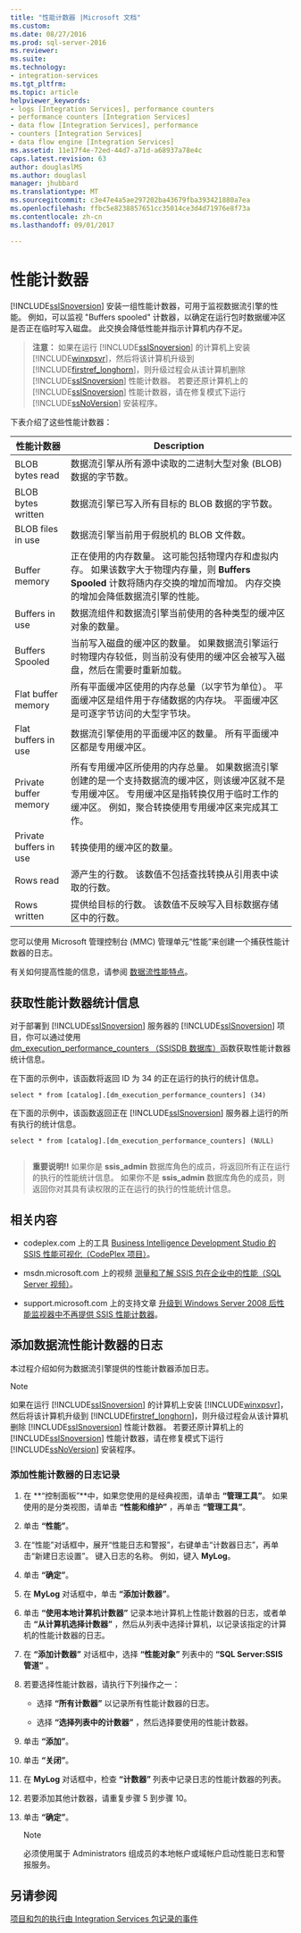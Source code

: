 ```yaml
---
title: "性能计数器 |Microsoft 文档"
ms.custom: 
ms.date: 08/27/2016
ms.prod: sql-server-2016
ms.reviewer: 
ms.suite: 
ms.technology:
- integration-services
ms.tgt_pltfrm: 
ms.topic: article
helpviewer_keywords:
- logs [Integration Services], performance counters
- performance counters [Integration Services]
- data flow [Integration Services], performance
- counters [Integration Services]
- data flow engine [Integration Services]
ms.assetid: 11e17f4e-72ed-44d7-a71d-a68937a78e4c
caps.latest.revision: 63
author: douglaslMS
ms.author: douglasl
manager: jhubbard
ms.translationtype: MT
ms.sourcegitcommit: c3e47e4a5ae297202ba43679fba393421880a7ea
ms.openlocfilehash: ffbc5e8238857651cc35014ce3d4d71976e8f73a
ms.contentlocale: zh-cn
ms.lasthandoff: 09/01/2017

---
```

# <a name="performance-counters"></a>性能计数器
  [!INCLUDE[ssISnoversion](../../includes/ssisnoversion-md.md)] 安装一组性能计数器，可用于监视数据流引擎的性能。 例如，可以监视 "Buffers spooled" 计数器，以确定在运行包时数据缓冲区是否正在临时写入磁盘。 此交换会降低性能并指示计算机内存不足。  
  
> **注意：** 如果在运行 [!INCLUDE[ssISnoversion](../../includes/ssisnoversion-md.md)] 的计算机上安装 [!INCLUDE[winxpsvr](../../includes/winxpsvr-md.md)]，然后将该计算机升级到 [!INCLUDE[firstref_longhorn](../../includes/firstref-longhorn-md.md)]，则升级过程会从该计算机删除 [!INCLUDE[ssISnoversion](../../includes/ssisnoversion-md.md)] 性能计数器。 若要还原计算机上的 [!INCLUDE[ssISnoversion](../../includes/ssisnoversion-md.md)] 性能计数器，请在修复模式下运行 [!INCLUDE[ssNoVersion](../../includes/ssnoversion-md.md)] 安装程序。  
  
 下表介绍了这些性能计数器：  
  
|性能计数器|Description|  
|-------------------------|-----------------|  
|BLOB bytes read|数据流引擎从所有源中读取的二进制大型对象 (BLOB) 数据的字节数。|  
|BLOB bytes written|数据流引擎已写入所有目标的 BLOB 数据的字节数。|  
|BLOB files in use|数据流引擎当前用于假脱机的 BLOB 文件数。|  
|Buffer memory|正在使用的内存数量。 这可能包括物理内存和虚拟内存。 如果该数字大于物理内存量，则 **Buffers Spooled** 计数将随内存交换的增加而增加。 内存交换的增加会降低数据流引擎的性能。|  
|Buffers in use|数据流组件和数据流引擎当前使用的各种类型的缓冲区对象的数量。|  
|Buffers Spooled|当前写入磁盘的缓冲区的数量。 如果数据流引擎运行时物理内存较低，则当前没有使用的缓冲区会被写入磁盘，然后在需要时重新加载。|  
|Flat buffer memory|所有平面缓冲区使用的内存总量（以字节为单位）。 平面缓冲区是组件用于存储数据的内存块。 平面缓冲区是可逐字节访问的大型字节块。|  
|Flat buffers in use|数据流引擎使用的平面缓冲区的数量。 所有平面缓冲区都是专用缓冲区。|  
|Private buffer memory|所有专用缓冲区所使用的内存总量。 如果数据流引擎创建的是一个支持数据流的缓冲区，则该缓冲区就不是专用缓冲区。 专用缓冲区是指转换仅用于临时工作的缓冲区。 例如，聚合转换使用专用缓冲区来完成其工作。|  
|Private buffers in use|转换使用的缓冲区的数量。|  
|Rows read|源产生的行数。 该数值不包括查找转换从引用表中读取的行数。|  
|Rows written|提供给目标的行数。 该数值不反映写入目标数据存储区中的行数。|  
  
 您可以使用 Microsoft 管理控制台 (MMC) 管理单元“性能”来创建一个捕获性能计数器的日志。  
  
 有关如何提高性能的信息，请参阅 [数据流性能特点](../../integration-services/data-flow/data-flow-performance-features.md)。  
  
## <a name="obtain-performance-counter-statistics"></a>获取性能计数器统计信息  
 对于部署到 [!INCLUDE[ssISnoversion](../../includes/ssisnoversion-md.md)] 服务器的 [!INCLUDE[ssISnoversion](../../includes/ssisnoversion-md.md)] 项目，你可以通过使用 [dm_execution_performance_counters （SSISDB 数据库）](../../integration-services/functions-dm-execution-performance-counters.md)函数获取性能计数器统计信息。  
  
 在下面的示例中，该函数将返回 ID 为 34 的正在运行的执行的统计信息。  
  
```  
select * from [catalog].[dm_execution_performance_counters] (34)  
```  
  
 在下面的示例中，该函数返回正在 [!INCLUDE[ssISnoversion](../../includes/ssisnoversion-md.md)] 服务器上运行的所有执行的统计信息。  
  
```  
select * from [catalog].[dm_execution_performance_counters] (NULL)  
  
```  
  
> **重要说明!!** 如果你是 **ssis_admin** 数据库角色的成员，将返回所有正在运行的执行的性能统计信息。  如果你不是 **ssis_admin** 数据库角色的成员，则返回你对其具有读权限的正在运行的执行的性能统计信息。  
  
## <a name="related-content"></a>相关内容  
  
-   codeplex.com 上的工具 [Business Intelligence Development Studio 的 SSIS 性能可视化（CodePlex 项目）](http://go.microsoft.com/fwlink/?LinkId=146626)。  
  
-   msdn.microsoft.com 上的视频 [测量和了解 SSIS 包在企业中的性能（SQL Server 视频）](http://go.microsoft.com/fwlink/?LinkId=150497)。  
  
-   support.microsoft.com 上的支持文章 [升级到 Windows Server 2008 后性能监视器中不再提供 SSIS 性能计数器](http://go.microsoft.com/fwlink/?LinkId=235319)。  

## <a name="add-a-log-for-data-flow-performance-counters"></a>添加数据流性能计数器的日志
  本过程介绍如何为数据流引擎提供的性能计数器添加日志。  
  
> [!NOTE]  
>  如果在运行 [!INCLUDE[ssISnoversion](../../includes/ssisnoversion-md.md)] 的计算机上安装 [!INCLUDE[winxpsvr](../../includes/winxpsvr-md.md)]，然后将该计算机升级到 [!INCLUDE[firstref_longhorn](../../includes/firstref-longhorn-md.md)]，则升级过程会从该计算机删除 [!INCLUDE[ssISnoversion](../../includes/ssisnoversion-md.md)] 性能计数器。 若要还原计算机上的 [!INCLUDE[ssISnoversion](../../includes/ssisnoversion-md.md)] 性能计数器，请在修复模式下运行 [!INCLUDE[ssNoVersion](../../includes/ssnoversion-md.md)] 安装程序。  
  
### <a name="to-add-logging-of-performance-counters"></a>添加性能计数器的日志记录  
  
1.  在 **“控制面板”**中，如果您使用的是经典视图，请单击 **“管理工具”**。 如果使用的是分类视图，请单击 **“性能和维护”** ，再单击 **“管理工具”**。  
  
2.  单击 **“性能”**。  
  
3.  在“性能”对话框中，展开“性能日志和警报”，右键单击“计数器日志”，再单击“新建日志设置”。 键入日志的名称。 例如，键入 **MyLog**。  
  
4.  单击 **“确定”**。  
  
5.  在 **MyLog** 对话框中，单击 **“添加计数器”**。  
  
6.  单击 **“使用本地计算机计数器”** 记录本地计算机上性能计数器的日志，或者单击 **“从计算机选择计数器”** ，然后从列表中选择计算机，以记录该指定的计算机的性能计数器的日志。  
  
7.  在 **“添加计数器”** 对话框中，选择 **“性能对象”** 列表中的 **“SQL Server:SSIS 管道”** 。  
  
8.  若要选择性能计数器，请执行下列操作之一：  
  
    -   选择 **“所有计数器”** 以记录所有性能计数器的日志。  
  
    -   选择 **“选择列表中的计数器”** ，然后选择要使用的性能计数器。  
  
9. 单击 **“添加”**。  
  
10. 单击 **“关闭”**。  
  
11. 在 **MyLog** 对话框中，检查 **“计数器”** 列表中记录日志的性能计数器的列表。  
  
12. 若要添加其他计数器，请重复步骤 5 到步骤 10。  
  
13. 单击 **“确定”**。  
  
    > [!NOTE]  
    >  必须使用属于 Administrators 组成员的本地帐户或域帐户启动性能日志和警报服务。  

## <a name="see-also"></a>另请参阅  
 [项目和包的执行](https://msdn.microsoft.com/library/ms141708.aspx)[由 Integration Services 包记录的事件](../../integration-services/performance/events-logged-by-an-integration-services-package.md)  

